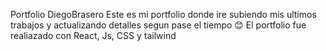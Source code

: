 Portfolio DiegoBrasero
Este es mi portfolio donde ire subiendo mis ultimos trabajos y actualizando detalles segun pase el tiempo 😊
El portfolio fue realiazado con React, Js, CSS y tailwind 
